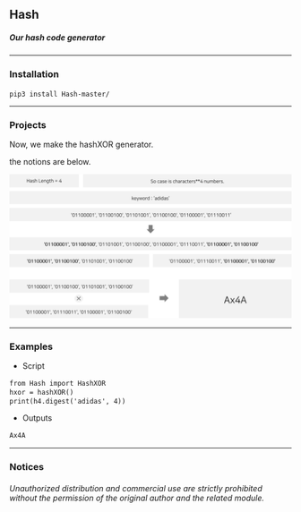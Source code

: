 ## Hash

##### Our hash code generator

***

### Installation

```code
pip3 install Hash-master/
```

***

### Projects

Now, we make the hashXOR generator.

the notions are below.

![hs1](./imgs/hs1.png)


***

### Examples

* Script
```python3
from Hash import HashXOR
hxor = hashXOR()
print(h4.digest('adidas', 4))
```
* Outputs
```python
Ax4A
```

***


### Notices

###### Unauthorized distribution and commercial use are strictly prohibited without the permission of the original author and the related module.
